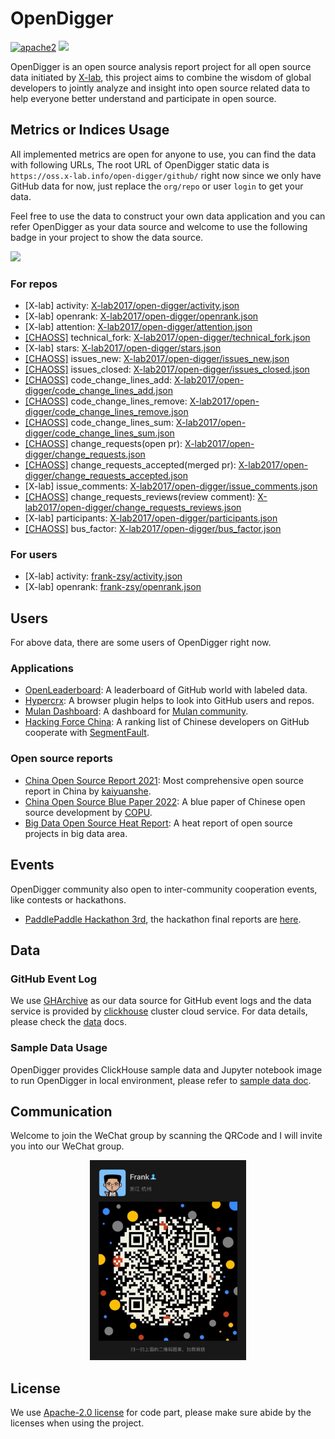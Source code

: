 # OpenDigger

[![apache2](https://img.shields.io/badge/license-Apache%202-blue)](LICENSE) [![](https://img.shields.io/badge/Data-OpenDigger-2097FF)](https://github.com/X-lab2017/open-digger)

OpenDigger is an open source analysis report project for all open source data initiated by [X-lab](https://x-lab.info), this project aims to combine the wisdom of global developers to jointly analyze and insight into open source related data to help everyone better understand and participate in open source.

## Metrics or Indices Usage

All implemented metrics are open for anyone to use, you can find the data with following URLs, The root URL of OpenDigger static data is `https://oss.x-lab.info/open-digger/github/` right now since we only have GitHub data for now, just replace the `org/repo` or user `login` to get your data.

Feel free to use the data to construct your own data application and you can refer OpenDigger as your data source and welcome to use the following badge in your project to show the data source.

[![](https://img.shields.io/badge/Data-OpenDigger-2097FF)](https://github.com/X-lab2017/open-digger)

### For repos

- [X-lab] activity: [X-lab2017/open-digger/activity.json](https://oss.x-lab.info/open_digger/github/X-lab2017/open-digger/activity.json)
- [X-lab] openrank: [X-lab2017/open-digger/openrank.json](https://oss.x-lab.info/open_digger/github/X-lab2017/open-digger/openrank.json)
- [X-lab] attention: [X-lab2017/open-digger/attention.json](https://oss.x-lab.info/open_digger/github/X-lab2017/open-digger/attention.json)
- [[CHAOSS]](https://chaoss.community/metric-technical-fork/) technical_fork: [X-lab2017/open-digger/technical_fork.json](https://oss.x-lab.info/open_digger/github/X-lab2017/open-digger/technical_fork.json)
- [X-lab] stars: [X-lab2017/open-digger/stars.json](https://oss.x-lab.info/open_digger/github/X-lab2017/open-digger/stars.json)
- [[CHAOSS]](https://chaoss.community/metric-issues-new/) issues_new: [X-lab2017/open-digger/issues_new.json](https://oss.x-lab.info/open_digger/github/X-lab2017/open-digger/issues_new.json)
- [[CHAOSS]](https://chaoss.community/metric-issues-new/) issues_closed: [X-lab2017/open-digger/issues_closed.json](https://oss.x-lab.info/open_digger/github/X-lab2017/open-digger/issues_closed.json)
- [[CHAOSS]](https://chaoss.community/metric-code-changes-lines/) code_change_lines_add: [X-lab2017/open-digger/code_change_lines_add.json](https://oss.x-lab.info/open_digger/github/X-lab2017/open-digger/code_change_lines_add.json)
- [[CHAOSS]](https://chaoss.community/metric-code-changes-lines/) code_change_lines_remove: [X-lab2017/open-digger/code_change_lines_remove.json](https://oss.x-lab.info/open_digger/github/X-lab2017/open-digger/code_change_lines_remove.json)
- [[CHAOSS]](https://chaoss.community/metric-code-changes-lines/) code_change_lines_sum: [X-lab2017/open-digger/code_change_lines_sum.json](https://oss.x-lab.info/open_digger/github/X-lab2017/open-digger/code_change_lines_sum.json)
- [[CHAOSS]](https://chaoss.community/metric-change-requests/) change_requests(open pr): [X-lab2017/open-digger/change_requests.json](https://oss.x-lab.info/open_digger/github/X-lab2017/open-digger/change_requests.json)
- [[CHAOSS]](https://chaoss.community/metric-change-requests-accepted/) change_requests_accepted(merged pr): [X-lab2017/open-digger/change_requests_accepted.json](https://oss.x-lab.info/open_digger/github/X-lab2017/open-digger/change_requests_accepted.json)
- [X-lab] issue_comments: [X-lab2017/open-digger/issue_comments.json](https://oss.x-lab.info/open_digger/github/X-lab2017/open-digger/issue_comments.json)
- [[CHAOSS]](https://chaoss.community/metric-change-request-reviews/) change_requests_reviews(review comment): [X-lab2017/open-digger/change_requests_reviews.json](https://oss.x-lab.info/open_digger/github/X-lab2017/open-digger/change_requests_reviews.json)
- [X-lab] participants: [X-lab2017/open-digger/participants.json](https://oss.x-lab.info/open_digger/github/X-lab2017/open-digger/participants.json)
- [[CHAOSS]](https://chaoss.community/metric-bus-factor/) bus_factor: [X-lab2017/open-digger/bus_factor.json](https://oss.x-lab.info/open_digger/github/X-lab2017/open-digger/bus_factor.json)

### For users

- [X-lab] activity: [frank-zsy/activity.json](https://oss.x-lab.info/open_digger/github/frank-zsy/activity.json)
- [X-lab] openrank: [frank-zsy/openrank.json](https://oss.x-lab.info/open_digger/github/frank-zsy/openrank.json)

## Users

For above data, there are some users of OpenDigger right now.

### Applications

- [OpenLeaderboard](https://open-leaderboard.x-lab.info/): A leaderboard of GitHub world with labeled data.
- [Hypercrx](https://github.com/hypertrons/hypertrons-crx): A browser plugin helps to look into GitHub users and repos.
- [Mulan Dashboard](http://dataease.nzcer.cn/link/1VxPsUCX): A dashboard for [Mulan community](https://portal.mulanos.cn/).
- [Hacking Force China](https://opensource.win/): A ranking list of Chinese developers on GitHub cooperate with [SegmentFault](https://segmentfault.com/).

### Open source reports

- [China Open Source Report 2021](https://kaiyuanshe.cn/document/china-os-report-2021/): Most comprehensive open source report in China by [kaiyuanshe](https://kaiyuanshe.cn/).
- [China Open Source Blue Paper 2022](http://www.copu.org.cn/new/308): A blue paper of Chinese open source development by [COPU](http://www.copu.org.cn/).
- [Big Data Open Source Heat Report](https://github.com/X-lab2017/open-digger/blob/master/cooperations/%E5%BC%80%E6%BA%90%E5%A4%A7%E6%95%B0%E6%8D%AE%E7%83%AD%E5%8A%9B%E6%8A%A5%E5%91%8A2022.pdf): A heat report of open source projects in big data area.


## Events

OpenDigger community also open to inter-community cooperation events, like contests or hackathons.

- [PaddlePaddle Hackathon 3rd](https://www.paddlepaddle.org.cn/PaddlePaddleHackathon-2022-6), the hackathon final reports are [here](https://github.com/X-lab2017/open-digger/tree/master/cooperations/paddle_hackathon_3rd).

## Data

### GitHub Event Log

We use [GHArchive](https://www.gharchive.org/) as our data source for GitHub event logs and the data service is provided by [clickhouse](https://clickhouse.tech/) cluster cloud service. For data details, please check the [data](https://github.com/X-lab2017/open-digger/blob/master/docs/data.md) docs.

### Sample Data Usage

OpenDigger provides ClickHouse sample data and Jupyter notebook image to run OpenDigger in local environment, please refer to [sample data doc](./sample_data/README.md).

## Communication

Welcome to join the WeChat group by scanning the QRCode and I will invite you into our WeChat group.

<div align=center>
<img src='./docs/assets/wechat-qrcode.png' width="250px">
</div>

## License

We use [Apache-2.0 license](LICENSE) for code part, please make sure abide by the licenses when using the project.
